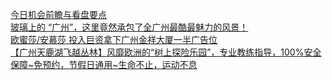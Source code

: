   
[今日机会前瞻与看盘要点](http://www.dianyue.me/archives/101/aqublaj3z8teomcj/)  
[玻璃上的 “广州”，这里竟然承包了全广州最酷最魅力的风景！](http://www.dianyue.me/archives/997/1v763xzc6etqzqz9/)  
[欧蜜莎/安慕莎   投入巨资拿下广州金祥大厦一半广告位](http://www.dianyue.me/archives/048/2lhqx40wvbfc7h94/)  
[【广州天鹿湖飞越丛林】风靡欧洲的“树上探险乐园”，专业教练指导，100%安全保障~免预约，节假日通用~生命不止，运动不息](http://www.dianyue.me/archives/536/e0jt3o3zdxtpiwn4/)